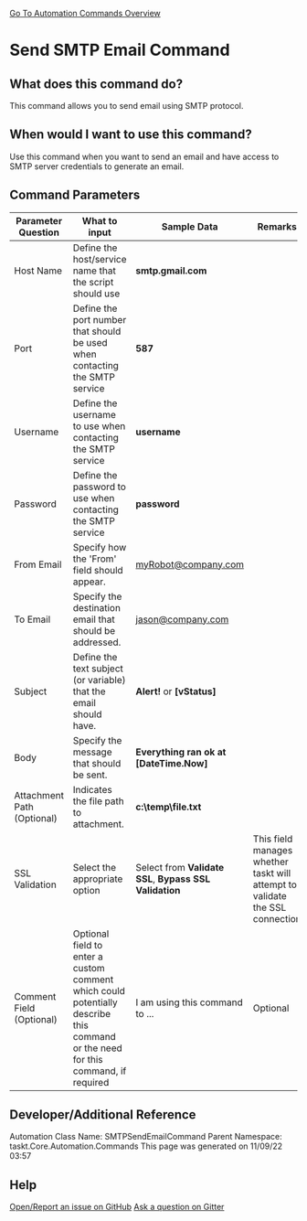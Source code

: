 <!--TITLE: Send SMTP Email Command -->
<!-- SUBTITLE: a command in the Misc Commands group. -->
[Go To Automation Commands Overview](/automation-commands)


# Send SMTP Email Command


## What does this command do?
This command allows you to send email using SMTP protocol.


## When would I want to use this command?
Use this command when you want to send an email and have access to SMTP server credentials to generate an email.


## Command Parameters
| Parameter Question   	| What to input  	|  Sample Data 	| Remarks  	|
| ---                    | ---               | ---           | ---       |
|Host Name|Define the host/service name that the script should use|**smtp.gmail.com**||
|Port|Define the port number that should be used when contacting the SMTP service|**587**||
|Username|Define the username to use when contacting the SMTP service|**username**||
|Password|Define the password to use when contacting the SMTP service|**password**||
|From Email|Specify how the 'From' field should appear.|myRobot@company.com||
|To Email|Specify the destination email that should be addressed.|jason@company.com||
|Subject|Define the text subject (or variable) that the email should have.|**Alert!** or **[vStatus]**||
|Body|Specify the message that should be sent.|**Everything ran ok at [DateTime.Now]**||
|Attachment Path (Optional)|Indicates the file path to attachment.|**c:\temp\file.txt**||
|SSL Validation|Select the appropriate option|Select from **Validate SSL**, **Bypass SSL Validation**|This field manages whether taskt will attempt to validate the SSL connection|
|Comment Field (Optional)|Optional field to enter a custom comment which could potentially describe this command or the need for this command, if required|I am using this command to ...|Optional|


## Developer/Additional Reference
Automation Class Name: SMTPSendEmailCommand
Parent Namespace: taskt.Core.Automation.Commands
This page was generated on 11/09/22 03:57 


## Help
[Open/Report an issue on GitHub](https://github.com/saucepleez/taskt/issues/new)
[Ask a question on Gitter](https://gitter.im/taskt-rpa/Lobby)
